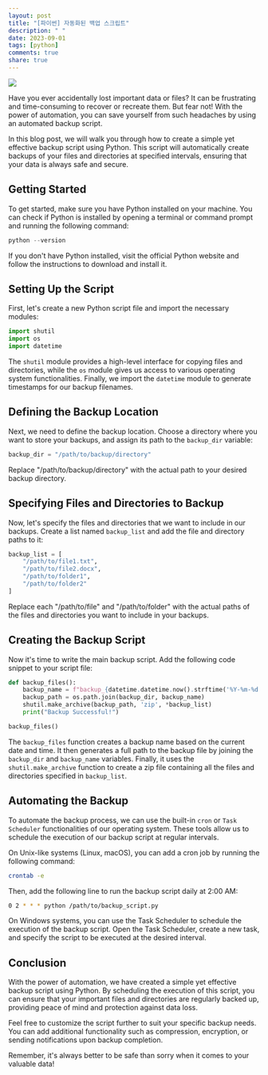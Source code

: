 ```yaml
---
layout: post
title: "[파이썬] 자동화된 백업 스크립트"
description: " "
date: 2023-09-01
tags: [python]
comments: true
share: true
---
```


![](/path/to/backup-script.jpg)

Have you ever accidentally lost important data or files? It can be frustrating and time-consuming to recover or recreate them. But fear not! With the power of automation, you can save yourself from such headaches by using an automated backup script.

In this blog post, we will walk you through how to create a simple yet effective backup script using Python. This script will automatically create backups of your files and directories at specified intervals, ensuring that your data is always safe and secure.

## Getting Started

To get started, make sure you have Python installed on your machine. You can check if Python is installed by opening a terminal or command prompt and running the following command:

```python
python --version
```

If you don't have Python installed, visit the official Python website and follow the instructions to download and install it.

## Setting Up the Script

First, let's create a new Python script file and import the necessary modules:

```python
import shutil
import os
import datetime
```

The `shutil` module provides a high-level interface for copying files and directories, while the `os` module gives us access to various operating system functionalities. Finally, we import the `datetime` module to generate timestamps for our backup filenames.

## Defining the Backup Location

Next, we need to define the backup location. Choose a directory where you want to store your backups, and assign its path to the `backup_dir` variable:

```python
backup_dir = "/path/to/backup/directory"
```

Replace "/path/to/backup/directory" with the actual path to your desired backup directory.

## Specifying Files and Directories to Backup

Now, let's specify the files and directories that we want to include in our backups. Create a list named `backup_list` and add the file and directory paths to it:

```python
backup_list = [
    "/path/to/file1.txt",
    "/path/to/file2.docx",
    "/path/to/folder1",
    "/path/to/folder2"
]
```

Replace each "/path/to/file" and "/path/to/folder" with the actual paths of the files and directories you want to include in your backups.

## Creating the Backup Script

Now it's time to write the main backup script. Add the following code snippet to your script file:

```python
def backup_files():
    backup_name = f"backup_{datetime.datetime.now().strftime('%Y-%m-%d')}.zip"
    backup_path = os.path.join(backup_dir, backup_name)
    shutil.make_archive(backup_path, 'zip', *backup_list)
    print("Backup Successful!")

backup_files()
```

The `backup_files` function creates a backup name based on the current date and time. It then generates a full path to the backup file by joining the `backup_dir` and `backup_name` variables. Finally, it uses the `shutil.make_archive` function to create a zip file containing all the files and directories specified in `backup_list`.

## Automating the Backup

To automate the backup process, we can use the built-in `cron` or `Task Scheduler` functionalities of our operating system. These tools allow us to schedule the execution of our backup script at regular intervals.

On Unix-like systems (Linux, macOS), you can add a cron job by running the following command:

```bash
crontab -e
```

Then, add the following line to run the backup script daily at 2:00 AM:

```bash
0 2 * * * python /path/to/backup_script.py
```

On Windows systems, you can use the Task Scheduler to schedule the execution of the backup script. Open the Task Scheduler, create a new task, and specify the script to be executed at the desired interval.

## Conclusion

With the power of automation, we have created a simple yet effective backup script using Python. By scheduling the execution of this script, you can ensure that your important files and directories are regularly backed up, providing peace of mind and protection against data loss.

Feel free to customize the script further to suit your specific backup needs. You can add additional functionality such as compression, encryption, or sending notifications upon backup completion.

Remember, it's always better to be safe than sorry when it comes to your valuable data!